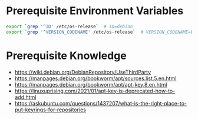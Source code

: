 # Prerequisite Environment Variables

```sh
export `grep '^ID' /etc/os-release`  # ID=debian
export `grep '^VERSION_CODENAME' /etc/os-release`  # VERSION_CODENAME=bookworm
```

# Prerequisite Knowledge

- https://wiki.debian.org/DebianRepository/UseThirdParty
- https://manpages.debian.org/bookworm/apt/sources.list.5.en.html
- https://manpages.debian.org/bookworm/apt/apt-key.8.en.html
- https://linuxuprising.com/2021/01/apt-key-is-deprecated-how-to-add.html
- https://askubuntu.com/questions/1437207/what-is-the-right-place-to-put-keyrings-for-repositories
